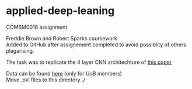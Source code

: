 # applied-deep-leaning
COMSM0018 assignment

Freddie Brown and Robert Sparks coursework  
Added to GitHub after assignement completed to avoid possiblity of others plagarising. 

The task was to replicate the 4 layer CNN architechture of [this paper](https://www.ncbi.nlm.nih.gov/pubmed/30978974)

Data can be found [here](https://tinyurl.com/y5nnvzmb) (only for UoB members)   
Move .pkl files to this directory ./
